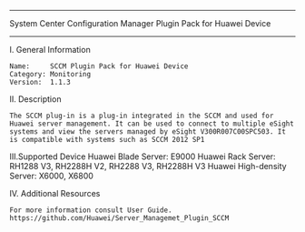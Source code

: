 ****************************************************************************
System Center Configuration Manager Plugin Pack for Huawei Device
****************************************************************************

I. General Information

    Name:     SCCM Plugin Pack for Huawei Device
    Category: Monitoring
    Version:  1.1.3


II. Description

    The SCCM plug-in is a plug-in integrated in the SCCM and used for Huawei server management. It can be used to connect to multiple eSight systems and view the servers managed by eSight V300R007C00SPC503. It is compatible with systems such as SCCM 2012 SP1
	
III.Supported Device
	Huawei Blade Server: E9000
	Huawei Rack  Server: RH1288 V3, RH2288H V2, RH2288 V3, RH2288H V3
	Huawei High-density Server:  X6000, X6800


IV. Additional Resources

    For more information consult User Guide. https://github.com/Huawei/Server_Managemet_Plugin_SCCM